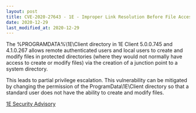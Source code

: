 ```yaml
---
layout: post
title: CVE-2020-27643 - 1E - Improper Link Resolution Before File Access
date: 2020-12-29
last_modified_at: 2020-12-29
---
```


The %PROGRAMDATA%\1E\Client directory in 1E Client 5.0.0.745 and 4.1.0.267 allows remote authenticated users and local users to create and modify files in protected directories (where they would not normally have access to create or modify files) via the creation of a junction point to a system directory. 

This leads to partial privilege escalation. This vulnerability can be mitigated by changing the permission of the ProgramData\1E\Client directory so that a standard user does not have the ability to create and modify files.

[1E Security Advisory](https://www.1e.com/trust-security-compliance/cve-info/)